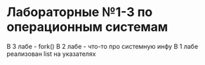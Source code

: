 # Лабораторные №1-3 по операционным системам

В 3 лабе - fork()
В 2 лабе - что-то про системную инфу
В 1 лабе реализован list на указателях
